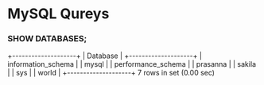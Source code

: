 # MySQL Qureys 
### SHOW DATABASES;
+--------------------+
| Database           |
+--------------------+
| information_schema |
| mysql              |
| performance_schema |
| prasanna           |
| sakila             |
| sys                |
| world              |
+--------------------+
7 rows in set (0.00 sec)
